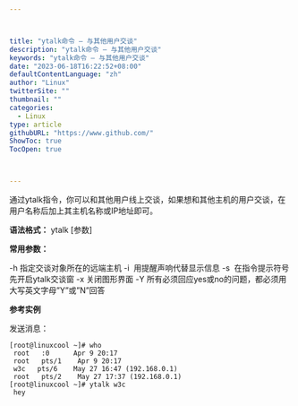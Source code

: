 ```yaml
---



title: "ytalk命令 – 与其他用户交谈"
description: "ytalk命令 – 与其他用户交谈"
keywords: "ytalk命令 – 与其他用户交谈"
date: "2023-06-18T16:22:52+08:00"
defaultContentLanguage: "zh"
author: "Linux"
twitterSite: ""
thumbnail: ""
categories:
  - Linux
type: article
githubURL: "https://www.github.com/"
ShowToc: true
TocOpen: true



---
```


通过ytalk指令，你可以和其他用户线上交谈，如果想和其他主机的用户交谈，在用户名称后加上其主机名称或IP地址即可。

**语法格式：** ytalk [参数]

**常用参数：**

-h 指定交谈对象所在的远端主机 -i  用提醒声响代替显示信息 -s  在指令提示符号先开启ytalk交谈窗 -x 关闭图形界面 -Y 所有必须回应yes或no的问题，都必须用大写英文字母”Y”或”N”回答

**参考实例**

发送消息：

```
[root@linuxcool ~]# who
 root   :0      Apr 9 20:17
 root   pts/1    Apr 9 20:17
 w3c   pts/6    May 27 16:47 (192.168.0.1)
 root   pts/2    May 27 17:37 (192.168.0.1)
[root@linuxcool ~]# ytalk w3c
 hey
```